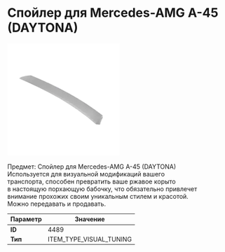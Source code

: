 # Спойлер для Mercedes-AMG A-45 (DAYTONA)

![Item Image](../img/4489.webp?raw=true)

Предмет: Спойлер для Mercedes-AMG A-45 (DAYTONA)<br>Используется для визуальной модификаций вашего<br>транспорта, способен превратить ваше ржавое корыто<br>в настоящую порхающую бабочку, что обязательно привлечет<br>внимание прохожих своим уникальным стилем и красотой.<br>Можно передавать и продавать.


| Параметр | Значение |
|----------|----------|
| **ID** | 4489 |
| **Тип** | ITEM_TYPE_VISUAL_TUNING |

